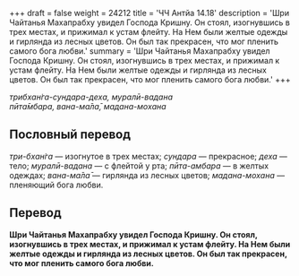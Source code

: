 +++
draft = false
weight = 24212
title = 'ЧЧ Антйа 14.18'
description = 'Шри Чайтанья Махапрабху увидел Господа Кришну. Он стоял, изогнувшись в трех местах, и прижимал к устам флейту. На Нем были желтые одежды и гирлянда из лесных цветов. Он был так прекрасен, что мог пленить самого бога любви.'
summary = 'Шри Чайтанья Махапрабху увидел Господа Кришну. Он стоял, изогнувшись в трех местах, и прижимал к устам флейту. На Нем были желтые одежды и гирлянда из лесных цветов. Он был так прекрасен, что мог пленить самого бога любви.'
+++

_трибхан̇га-сундара-деха, муралӣ-вадана  
пӣта̄мбара, вана-ма̄ла̄, мадана-мохана_

## Пословный перевод

_три_\-_бхан̇га_ — изогнутое в трех местах; _сундара_ — прекрасное; _деха_ — тело; _муралӣ_\-_вадана_ — с флейтой у рта; _пӣта_\-_амбара_ — в желтых одеждах; _вана_\-_ма̄ла̄_ — гирлянда из лесных цветов; _мадана_\-_мохана_ — пленяющий бога любви.

## Перевод

**Шри Чайтанья Махапрабху увидел Господа Кришну. Он стоял, изогнувшись в трех местах, и прижимал к устам флейту. На Нем были желтые одежды и гирлянда из лесных цветов. Он был так прекрасен, что мог пленить самого бога любви.**
